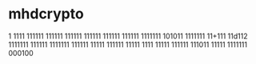 
# mhdcrypto
1
1111
111111
111111
111111
111111
111111
111111
1111111
101011
1111111
11+111
11d112
1111111
111111
1111111
111111
11111
111111
11111
1111
11111
111111
111011
11111
1111111
000100
